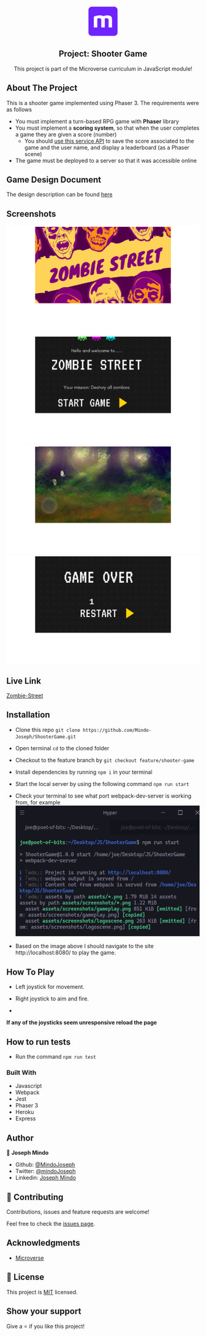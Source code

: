 <br />
<p align="center">
  <a href="https://www.microverse.org/">
    <img src="/assets/microverse.png" alt="Logo" width="80" height="80">
  </a>

  <h2 align="center">Project: Shooter Game </h2>

  <p align="center">
    This project is part of the Microverse curriculum in JavaScript module!
  </p>
</p>

## About The Project

This is a shooter game implemented using Phaser 3. The requirements were as follows

- You must implement a turn-based RPG game with **Phaser** library
- You must implement a **scoring system**, so that when the user completes a game they are given a score (number)
  - You should [use this service API](https://www.notion.so/microverse/Leaderboard-API-service-24c0c3c116974ac49488d4eb0267ade3) to save the score associated to the game and the user name, and display a leaderboard (as a Phaser scene)
- The game must be deployed to a server so that it was accessible online

## Game Design Document
The design description can be found [here](assets/docs/gamedesigndocument.md)

## Screenshots

![Logo-Scene](./assets/screenshots/logoscene.png)
![Title-Scene](./assets/screenshots/titlescene.png)
![Main-Scene](./assets/screenshots/gameplay.png)
![GameOver-Scene](./assets/screenshots/gameover.png)

## Live Link

[Zombie-Street](https://still-mountain-57347.herokuapp.com/)

<!-- INSTALLATION -->

## Installation

- Clone this repo `git clone https://github.com/Mindo-Joseph/ShooterGame.git`
- Open terminal `cd` to the cloned folder
- Checkout to the feature branch by `git checkout feature/shooter-game`
- Install dependencies by running `npm i` in your terminal
- Start the local server by using the following command `npm run start`
- Check your terminal to see what port webpack-dev-server is working from, for example
  ![termal-port](./assets/terminal.png)

- Based on the image above I should navigate to the site http://localhost:8080/ to play the game.


## How To Play

- Left joystick for movement.

- Right joystick to aim and fire.
- 
**If any of the joysticks seem unresponsive reload the page**

## How to run tests

- Run the command `npm run test`

### Built With

- Javascript
- Webpack
- Jest
- Phaser 3
- Heroku
- Express

## Author

👤 **Joseph Mindo**

- Github: [@MindoJoseph](https://github.com/Mindo-Joseph)
- Twitter: [@mindoJoseph](https://twitter.com/mindoJoseph)
- Linkedin: [Joseph Mindo](https://www.linkedin.com/in/josephmindo/)

## 🤝 Contributing

Contributions, issues and feature requests are welcome!

Feel free to check the [issues page](https://github.com/Mindo-Joseph/ShooterGame/issues).

## Acknowledgments

- [Microverse](https://www.microverse.org/)

## 📝 License

This project is [MIT](lic.url) licensed.

## Show your support

Give a ⭐️ if you like this project!
